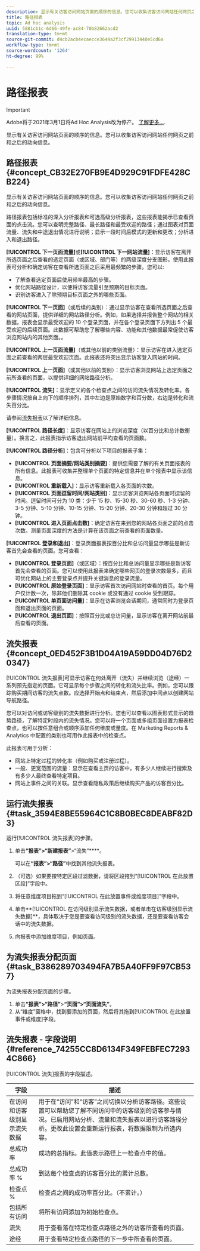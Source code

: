 ```yaml
---
description: 显示有关访客访问网站页面的顺序的信息。您可以收集访客访问网站任何网页之前和之后的动向信息。
title: 路径报表
topic: Ad hoc analysis
uuid: 5881cb1c-6d66-49fe-ac84-70b82662acd2
translation-type: tm+mt
source-git-commit: d4cb2acb4ecaecce3644a2f3cf29913440e5cd6a
workflow-type: tm+mt
source-wordcount: '1264'
ht-degree: 99%

---
```



# 路径报表

>[!IMPORTANT]
>
>Adobe将于2021年3月1日将Ad Hoc Analysis改为停产。 [了解更多...](https://adobe.ly/discoverworkspace).

显示有关访客访问网站页面的顺序的信息。您可以收集访客访问网站任何网页之前和之后的动向信息。

## 路径报表 {#concept_CB32E270FB9E4D929C91FDFE428CB224}

显示有关访客访问网站页面的顺序的信息。您可以收集访客访问网站任何网页之前和之后的动向信息。

路径报表包括标准的深入分析报表和可选高级分析报表，这些报表能揭示已查看页面的点击流。您可以查明完整路径、最长路径和最受欢迎的路径；通过图表对页面流量、流失和中途退出情况进行说明；显示一段时间后模式的更新和更改；分析进入和退出路径。

**[!UICONTROL 下一页面流量]**&#x200B;或&#x200B;**[!UICONTROL 下一网站流量]**：显示访客在离开所选页面之后查看的选定页面（或区域、部门等）的两级深度分支图形。使用此报表可分析和确定访客在查看所选页面之后采用最频繁的步骤。您可以:

* 了解查看选定页面后使用频率最高的步骤。
* 优化网站路径设计，以便将访客流量引至预期的目标页面。
* 识别访客进入了除预期目标页面之外的哪些页面。

**[!UICONTROL 下一页面]**（或后续的类别）：通过显示访客在查看所选页面之后查看的网站页面，提供详细的网站路径分析。例如，如果选择并报告整个网站的相关数据，报表会显示最受欢迎的 10 个登录页面，并在各个登录页面下方列出 5 个最受欢迎的后续页面。此数据可帮助您了解哪些内容、功能和其他数据最常促使访客浏览网站内的其他页面。。

**[!UICONTROL 上一页面流量]**（或其他以前的类别流量）：显示访客在进入选定页面之前查看的两层最受欢迎页面。此报表还将突出显示访客登入网站的时间。

**[!UICONTROL 上一页面]**（或其他以前的类别）：显示访客浏览网站上选定页面之前所查看的页面，以提供详细的网站路径分析。

**[!UICONTROL 流失]**：显示定义的各个检查点之间的访问流失情况及转化率。各步骤情况按自上向下的顺序排列，其中左边是原始数字和百分数，右边是转化和流失百分比。

请参阅[流失报表](/help/analyze/ad-hoc-analysis/c-reports-paths.md#concept_0ED452F3B1D04A19A59DD04D76D20347)以了解详细信息。

**[!UICONTROL 路径长度]**：显示访客在网站上的浏览深度（以百分比和总计数衡量）。换言之，此报表指示访客退出网站前平均查看的页面数。

**[!UICONTROL 路径分析]**：包含可分析以下项目的报表子集：

* **[!UICONTROL 页面摘要/网站类别摘要]**：提供您需要了解的有关页面报表的所有信息。此报表可收集并整理单个页面的特定信息并在单个报表中显示该信息。
* **[!UICONTROL 重新载入]**：显示访客重新载入各页面的次数。
* **[!UICONTROL 页面逗留时间/网站类别]**：显示访客浏览网站各页面时逗留的时间。逗留时间可分为 10 类：少于 15 秒、15-30 秒、30-60 秒、1-3 分钟、3-5 分钟、5-10 分钟、10-15 分钟、15-20 分钟、20-30 分钟和超过 30 分钟。
* **[!UICONTROL 进入页面点击数]**：确定访客在来到您的网站各页面之前的点击次数。测量页面深度的方法是计算在该页面之前查看的页面数量。

**[!UICONTROL 登录和退出]**：登录页面报表按百分比和总访问量显示哪些是新访客首先会查看的页面。您可查看：

* **[!UICONTROL 登录页面]**（或区域）：按百分比和总访问量显示哪些是新访客首先会查看的页面。您可以使用此报表来确定哪些网页的登录次数最多，而且可优化网站上的主要登录点并提升关键消息的登录流量。
* **[!UICONTROL 原始登录页面]**：显示访客首次访问网站时查看的首页。每个用户仅计数一次，除非他们删除其 cookie 或没有通过 cookie 受到跟踪。
* **[!UICONTROL 单页面访问量]**：显示在访客浏览会话期间，通常同时为登录页面和退出页面的页面。
* **[!UICONTROL 退出页面]**：按照百分比或总访问量，显示访客在离开网站前最后查看的页面。

## 流失报表 {#concept_0ED452F3B1D04A19A59DD04D76D20347}

[!UICONTROL 流失报表]可显示访客在何处离开（流失）并继续浏览（途经）一系列预先指定的页面。它可显示每个步骤之间的转化和流失比率。例如，您可以跟踪购买期间访客的流失点数。应选择开始点和结束点，然后添加中间点以创建网站导航路径。

<!-- 

c_reports_fallout.xml

 -->

您可以对访问或访客级别的流失数据进行分析。您也可以查看以图表形式显示的趋势路径，了解特定时段内的流失情况。您可以将一个页面或多组页面设置为报表检查点，也可以按任意组合或顺序添加任何维度或量度。在 Marketing Reports &amp; Analytics 中配置的类别也可用作此报表中的检查点。

此报表可用于分析：

* 网站上特定过程的转化率（例如购买或注册过程）。
* 一般、更宽范围的流量：显示在查看主页的访客中，有多少人继续进行搜索及有多少人最终查看特定项目。
* 网站上事件之间的关联。显示查看隐私政策后继续购买产品的访客百分比。

## 运行流失报表 {#task_3594E8BE55964C1C8B0BEC8DEABF82D3}

运行[!UICONTROL 流失报表]的步骤。

<!-- 

t_fallout.xml

 -->

1. 单击&#x200B;****“报表”>“新建报表”****>“流失”****。

   可以在&#x200B;****“报表”>“路径”****&#x200B;中找到其他流失报表。

1. （可选）如果要按特定区段过滤数据，请将区段拖到“[!UICONTROL 在此放置区段]”字段中。
1. 将任意维度项目拖到“[!UICONTROL 在此放置事件或维度项目]”字段中。
1. 单击**[!UICONTROL 在访问级别显示流失数据，或者单击在访客级别显示流失数据]**，具体取决于您是要查看访问级别的流失数据，还是要查看访客会话中的流失数据。
1. 向报表中添加维度项目，例如页面。

## 为流失报表分配页面 {#task_B386289703494FA7B5A40FF9F97CB537}

为流失报表分配页面的步骤。

<!-- 

t_fallout_assign_pages.xml

 -->

1. 单击&#x200B;****“报表”>“路径”****>****“页面”>“页面流失”****。
1. 从“维度”窗格中，找到要添加的页面，然后将其拖到[!UICONTROL 在此放置事件或维度]字段。

## 流失报表 - 字段说明 {#reference_74255CC8D6134F349FEBFEC72934C866}

[!UICONTROL 流失]报表的字段描述。

<!-- 

r_dsc_fallout.xml

 -->

| 字段 | 描述 |
|--- |--- |
| 在访问和访客级别显示流失数据 | 用于在“访问”和“访客”之间切换以分析访客路径。这些设置可以帮助您了解不同访问中的访客级别的访客参与情况。已启用网站分析、流量和流失报表以进行访客路径分析。更改此设置会重新运行报表，将数据限制为所选内容。 |
| 总成功率 | 成功的总指标。此值表示路径上一检查点中的值。 |
| 总成功率 % | 到达每个检查点的访客百分比的累计总数。 |
| 检查点 % | 检查点之间的成功率百分比。（不累计。） |
| 包括所有访问 | 将所有访问添加为初始检查点。 |
| 流失 | 用于查看落在特定检查点路径之外的访客所查看的页面。 |
| 途经 | 用于查看特定检查点路径的下一步中所查看的页面。 |
